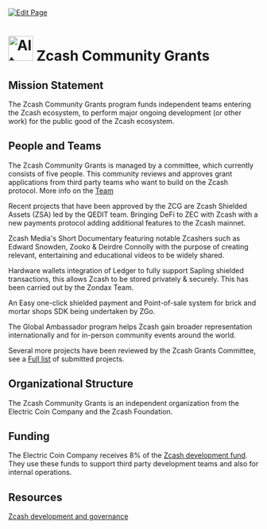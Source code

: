 <a href="https://github.com/zechub/zechub/edit/main/site/Zcash_Organizations/Zcash_Community_Grants.md" target="_blank">
  <img src="https://img.shields.io/badge/Edit-blue" alt="Edit Page"/>
</a>

# <img src="https://i.ibb.co/870wzGW/image-2024-02-03-165944364.png" alt="Alt Text" width="50"/>  Zcash Community Grants

## Mission Statement

The Zcash Community Grants program funds independent teams entering the Zcash ecosystem, to perform major ongoing development (or other work) for the public good of the Zcash ecosystem. 

## People and Teams

The Zcash Community Grants is managed by a committee, which currently consists of five people. This community reviews and approves grant applications from third party teams who want to build on the Zcash protocol. More info on the [Team](https://zcashcommunitygrants.org/committee/)

Recent projects that have been approved by the ZCG are Zcash Shielded Assets (ZSA)  led by the QEDIT team. Bringing DeFi to ZEC with Zcash with a new payments protocol adding additional features to the Zcash mainnet. 

Zcash Media's Short Documentary featuring notable Zcashers such as Edward Snowden, Zooko & Deirdre Connolly with the purpose of creating relevant, entertaining and educational videos to be widely shared. 

Hardware wallets integration of Ledger to fully support Sapling shielded transactions, this allows Zcash to be stored privately & securely. This has been carried out by the Zondax Team. 

An Easy one-click shielded payment and Point-of-sale system for brick and mortar shops SDK being undertaken by ZGo. 

The Global Ambassador program helps Zcash gain broader representation internationally and for in-person community events around the world. 

Several more projects have been reviewed by the Zcash Grants Committee, see a [Full list](https://zcashgrants.org/gallery/25215916-53ea-4041-a3b2-6d00c487917d) of submitted projects.

## Organizational Structure

The Zcash Community Grants is an independent organization from the Electric Coin Company and the Zcash Foundation. 

## Funding

The Electric Coin Company receives 8% of the [Zcash development fund](https://zips.z.cash/zip-1014). They use these funds to support third party development teams and also for internal operations.

## Resources

[Zcash development and governance](https://z.cash/zcash-development-and-governance/)
